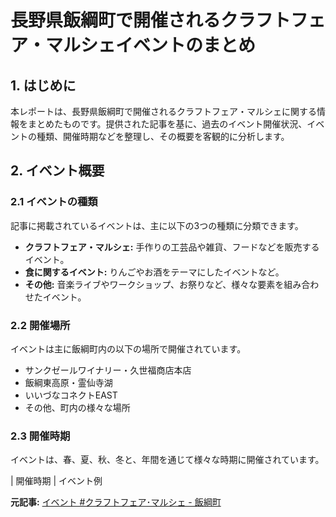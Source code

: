 # 長野県飯綱町で開催されるクラフトフェア・マルシェイベントのまとめ

## 1. はじめに

本レポートは、長野県飯綱町で開催されるクラフトフェア・マルシェに関する情報をまとめたものです。提供された記事を基に、過去のイベント開催状況、イベントの種類、開催時期などを整理し、その概要を客観的に分析します。

## 2. イベント概要

### 2.1 イベントの種類

記事に掲載されているイベントは、主に以下の3つの種類に分類できます。

* **クラフトフェア・マルシェ:** 手作りの工芸品や雑貨、フードなどを販売するイベント。
* **食に関するイベント:** りんごやお酒をテーマにしたイベントなど。
* **その他:** 音楽ライブやワークショップ、お祭りなど、様々な要素を組み合わせたイベント。

### 2.2 開催場所

イベントは主に飯綱町内の以下の場所で開催されています。

* サンクゼールワイナリー・久世福商店本店
* 飯綱東高原・霊仙寺湖
* いいづなコネクトEAST
* その他、町内の様々な場所

### 2.3 開催時期

イベントは、春、夏、秋、冬と、年間を通じて様々な時期に開催されています。

| 開催時期 | イベント例 

**元記事:** [イベント #クラフトフェア･マルシェ - 飯綱町](https://www.web-komachi.com/webko/wp-content/uploads/2020/10/kidsmoney.pdf?cat=549&tag=クラフトフェア･マルシェ&city_tag=124&paged=2)